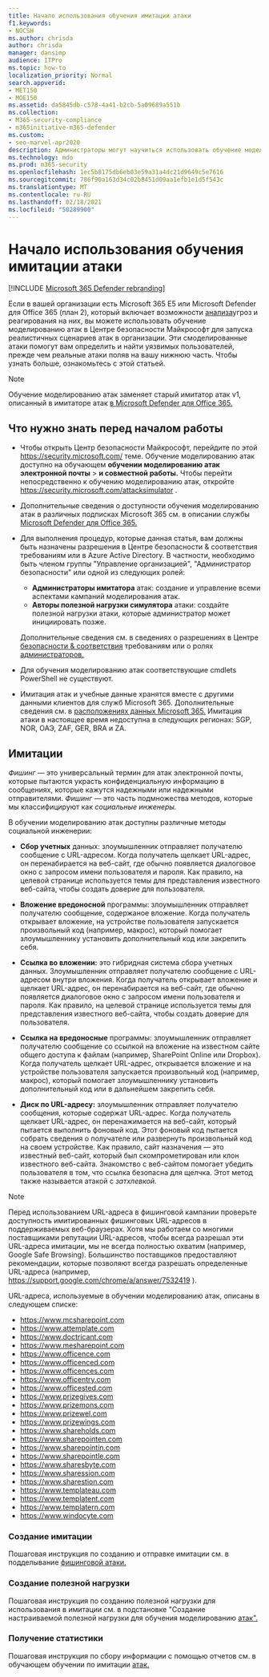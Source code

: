```yaml
---
title: Начало использования обучения имитации атаки
f1.keywords:
- NOCSH
ms.author: chrisda
author: chrisda
manager: dansimp
audience: ITPro
ms.topic: how-to
localization_priority: Normal
search.appverid:
- MET150
- MOE150
ms.assetid: da5845db-c578-4a41-b2cb-5a09689a551b
ms.collection:
- M365-security-compliance
- m365initiative-m365-defender
ms.custom:
- seo-marvel-apr2020
description: Администраторы могут научиться использовать обучение моделированию атак для запуска имитации фишинга и атак с использованием паролей в организациях Microsoft 365 E5 или Microsoft Defender для Office 365 (план 2).
ms.technology: mdo
ms.prod: m365-security
ms.openlocfilehash: 1ec5b8175db6eb03e59a31a4dc21d9649c5e7616
ms.sourcegitcommit: 786f90a163d34c02b8451d09aa1efb1e1d5f543c
ms.translationtype: MT
ms.contentlocale: ru-RU
ms.lasthandoff: 02/18/2021
ms.locfileid: "50289900"
---
```

# <a name="get-started-using-attack-simulation-training"></a>Начало использования обучения имитации атаки

[!INCLUDE [Microsoft 365 Defender rebranding](../includes/microsoft-defender-for-office.md)]

Если в вашей организации есть Microsoft 365 E5 или Microsoft Defender для Office 365 (план 2), который включает возможности [анализа](office-365-ti.md)угроз и реагирования на них, вы можете использовать обучение моделированию атак в Центре безопасности Майкрософт для запуска реалистичных сценариев атак в организации. Эти смоделированные атаки помогут вам определить и найти уязвимых пользователей, прежде чем реальные атаки поляв на вашу нижнюю часть. Чтобы узнать больше, ознакомьтесь с этой статьей.

> [!NOTE]
> Обучение моделированию атак заменяет старый имитатор атак v1, описанный в имитаторе атак [в Microsoft Defender для Office 365.](attack-simulator.md)

## <a name="what-do-you-need-to-know-before-you-begin"></a>Что нужно знать перед началом работы

- Чтобы открыть Центр безопасности Майкрософт, перейдите по этой <https://security.microsoft.com/> теме. Обучение моделированию атак доступно на обучающем **обучении моделированию атак электронной почты** \> **и совместной работы.** Чтобы перейти непосредственно к обучению моделированию атак, откройте <https://security.microsoft.com/attacksimulator> .

- Дополнительные сведения о доступности обучения моделированию атак в различных подписках Microsoft 365 см. в описании службы [Microsoft Defender для Office 365.](https://docs.microsoft.com/office365/servicedescriptions/office-365-advanced-threat-protection-service-description)

- Для выполнения процедур, которые данная статья, вам должны быть назначены разрешения в Центре безопасности & соответствия требованиям или в Azure Active Directory. В частности, необходимо быть членом группы "Управление организацией", "Администратор безопасности" или одной из следующих ролей:
  - **Администраторы имитатора** атак: создание и управление всеми аспектами кампаний моделирования атак.
  - **Авторы полезной нагрузки симулятора** атаки: создайте полезной нагрузки атаки, которые администратор может инициировать позже.

  Дополнительные сведения см. в сведениях о разрешениях в Центре [безопасности & соответствия](permissions-in-the-security-and-compliance-center.md) требованиям или о ролях [администраторов.](../../admin/add-users/about-admin-roles.md)

- Для обучения моделированию атак соответствующие cmdlets PowerShell не существуют.

- Имитация атак и учебные данные хранятся вместе с другими данными клиентов для служб Microsoft 365. Дополнительные сведения см. в [расположениях данных Microsoft 365.](/microsoft-365/enterprise/o365-data-locations) Имитация атаки в настоящее время недоступна в следующих регионах: SGP, NOR, ОАЭ, ZAF, GER, BRA и ZA.

## <a name="simulations"></a>Имитации

*Фишинг —* это универсальный термин для атак электронной почты, которые пытаются украсть конфиденциальную информацию в сообщениях, которые кажутся надежными или надежными отправителями. *Фишинг —* это часть подмножества методов, которые мы классифицируют как _социальные инженеры._

В обучении моделированию атак доступны различные методы социальной инженерии:

- **Сбор учетных** данных: злоумышленник отправляет получателю сообщение с URL-адресом. Когда получатель щелкает URL-адрес, он перенабирается на веб-сайт, где обычно появляется диалоговое окно с запросом имени пользователя и пароля. Как правило, на целевой странице используется темы для представления известного веб-сайта, чтобы создать доверие для пользователя.

- **Вложение вредоносной** программы: злоумышленник отправляет получателю сообщение, содержаное вложение. Когда получатель открывает вложение, на устройстве пользователя запускается произвольный код (например, макрос), который помогает злоумышленнику установить дополнительный код или закрепить себя.

- **Ссылка во вложении:** это гибридная система сбора учетных данных. Злоумышленник отправляет получателю сообщение с URL-адресом внутри вложения. Когда получатель открывает вложение и щелкает URL-адрес, он перенабирается на веб-сайт, где обычно появляется диалоговое окно с запросом имени пользователя и пароля. Как правило, на целевой странице используется темы для представления известного веб-сайта, чтобы создать доверие для пользователя.

- **Ссылка на вредоносные** программы: злоумышленник отправляет получателю сообщение со ссылкой на вложение на известном сайте общего доступа к файлам (например, SharePoint Online или Dropbox). Когда получатель щелкает URL-адрес, открывается вложение и на устройстве пользователя запускается произвольный код (например, макрос), который помогает злоумышленнику установить дополнительный код или в дальнейшем закрепить себя.

- **Диск по URL-адресу:** злоумышленник отправляет получателю сообщения, которые содержат URL-адрес. Когда получатель щелкает URL-адрес, он перенажимается на веб-сайт, который пытается выполнить фоновый код. Этот фоновый код пытается собрать сведения о получателе или развернуть произвольный код на своем устройстве. Как правило, сайт назначения — это известный веб-сайт, который был скомпрометирован или клон известного веб-сайта. Знакомство с веб-сайтом помогает убедить пользователя в том, что ссылка безопасна для щелчка. Этот метод также называется атакой с _затхлевкой._

> [!NOTE]
> Перед использованием URL-адреса в фишинговой кампании проверьте доступность имитированных фишинговых URL-адресов в поддерживаемых веб-браузерах. Хотя мы работаем со многими поставщиками репутации URL-адресов, чтобы всегда разрешал эти URL-адреса имитации, мы не всегда полностью охватим (например, Google Safe Browsing). Большинство поставщиков предоставляют рекомендации, которые позволяют всегда разрешать определенные URL-адреса (например, <https://support.google.com/chrome/a/answer/7532419> ).

URL-адреса, используемые в обучении моделированию атак, описаны в следующем списке:

- <https://www.mcsharepoint.com>
- <https://www.attemplate.com>
- <https://www.doctricant.com>
- <https://www.mesharepoint.com>
- <https://www.officence.com>
- <https://www.officenced.com>
- <https://www.officences.com>
- <https://www.officentry.com>
- <https://www.officested.com>
- <https://www.prizegives.com>
- <https://www.prizemons.com>
- <https://www.prizewel.com>
- <https://www.prizewings.com>
- <https://www.shareholds.com>
- <https://www.sharepointen.com>
- <https://www.sharepointin.com>
- <https://www.sharepointle.com>
- <https://www.sharesbyte.com>
- <https://www.sharession.com>
- <https://www.sharestion.com>
- <https://www.templateau.com>
- <https://www.templatent.com>
- <https://www.templatern.com>
- <https://www.windocyte.com>

### <a name="create-a-simulation"></a>Создание имитации

Пошаговая инструкция по созданию и отправке имитации см. в подделывание [фишинговой атаки.](attack-simulation-training.md)

### <a name="create-a-payload"></a>Создание полезной нагрузки

Пошаговая инструкция по созданию полезной нагрузки для использования в имитации см. в подстановке "Создание настраиваемой полезной нагрузки для обучения моделированию [атак".](attack-simulation-training-payloads.md)

### <a name="gaining-insights"></a>Получение статистики

Пошаговая инструкция по сбору информации с помощью отчетов см. в обучающем обучении по имитации [атак.](attack-simulation-training-insights.md)

